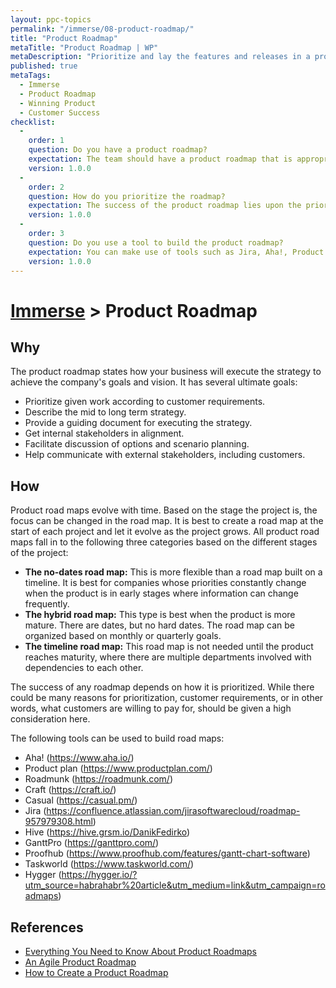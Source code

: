 ```yaml
---
layout: ppc-topics 
permalink: "/immerse/08-product-roadmap/"
title: "Product Roadmap"
metaTitle: "Product Roadmap | WP"
metaDescription: "Prioritize and lay the features and releases in a product evolution timeline."
published: true
metaTags:
  - Immerse
  - Product Roadmap
  - Winning Product
  - Customer Success
checklist: 
  -
    order: 1
    question: Do you have a product roadmap?
    expectation: The team should have a product roadmap that is appropriate to the nature of the product. It could be a no-dates road map, hybrid road map or timeline road map
    version: 1.0.0
  -
    order: 2
    question: How do you prioritize the roadmap?
    expectation: The success of the product roadmap lies upon the prioritization which could be based upon customer requirements
    version: 1.0.0
  -
    order: 3
    question: Do you use a tool to build the product roadmap?
    expectation: You can make use of tools such as Jira, Aha!, Product Plan, Roadmunk etc... to help building the product roadmap
    version: 1.0.0
---
```

# [Immerse](../) > Product Roadmap

## Why
The product roadmap states how your business will execute the strategy to achieve the company's goals and vision. It has several ultimate goals:

- Prioritize given work according to customer requirements.
- Describe the mid to long term strategy.
- Provide a guiding document for executing the strategy.
- Get internal stakeholders in alignment.
- Facilitate discussion of options and scenario planning.
- Help communicate with external stakeholders, including customers.


## How
Product road maps evolve with time. Based on the stage the project is, the focus can be changed in the road map. It is best to create a road map at the start of each project and let it evolve as the project grows. All product road maps fall in to the following three categories based on the different stages of the project:

- **The no-dates road map:** This is more flexible than a road map built on a timeline. It is best for companies whose priorities constantly change when the product is in early stages where information can change frequently.
- **The hybrid road map:** This type is best when the product is more mature. There are dates, but no hard dates. The road map can be organized based on monthly or quarterly goals.
- **The timeline road map:** This road map is not needed until the product reaches maturity, where there are multiple departments involved with dependencies to each other.

The success of any roadmap depends on how it is prioritized. While there could be many reasons for prioritization, customer requirements, or in other words, what customers are willing to pay for, should be given a high consideration here.

The following tools can be used to build road maps:

- Aha! (https://www.aha.io/)
- Product plan (https://www.productplan.com/)
- Roadmunk (https://roadmunk.com/)
- Craft (https://craft.io/)
- Casual (https://casual.pm/)
- Jira (https://confluence.atlassian.com/jirasoftwarecloud/roadmap-957979308.html)
- Hive (https://hive.grsm.io/DanikFedirko)
- GanttPro (https://ganttpro.com/)
- Proofhub (https://www.proofhub.com/features/gantt-chart-software)
- Taskworld (https://www.taskworld.com/)
- Hygger (https://hygger.io/?utm_source=habrahabr%20article&utm_medium=link&utm_campaign=roadmaps)


## References
- [Everything You Need to Know About Product Roadmaps](https://www.productplan.com/what-is-a-product-roadmap/)
- [An Agile Product Roadmap](https://www.romanpichler.com/blog/10-tips-creating-agile-product-roadmap/)
- [How to Create a Product Roadmap](https://roadmunk.com/guides/how-to-create-a-product-roadmap/)
